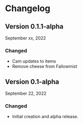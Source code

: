 # Changelog

## Version 0.1.1-alpha

September xx, 2022

### Changed 

- Cam updates to items
- Remove cheese from Fallowmist

## Version 0.1-alpha

September 22, 2022

### Changed 

- Initial creation and alpha release.
